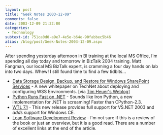 ```yaml
---
layout: post
title: "Geek Notes 2003-12-09"
comments: false
date: 2003-12-09 21:32:00
categories:
 - Technology
subtext-id: 751ca0d0-a9e7-4e5e-b64e-90fabbec5b46
alias: /blog/post/Geek-Notes-2003-12-09.aspx
---
```



After spending yesterday afternoon in BI training at the local MS Office, I'm spending all day today and tomorrow in BizTalk 2004 training. Matt Fangman, our local MS BizTalk expert, is cramming a four day hands on lab into two days. Whew! I still found time to find a few tidbits... 

  * [Data Storage Design, Backup, and Restore for Windows SharePoint Services](http://www.microsoft.com/technet/treeview/default.asp?url=/technet/prodtechnol/windowsserver2003/technologies/sharepoint/wssipo2D.asp) - A new whitepaper on TechNet about deploying and configuring WSS Environments. [via [Tim Heuer's Weblog](http://timheuer.com/blog/posts/297.aspx)]
  * [Python Runs Fast on .NET](http://primates.ximian.com/~miguel/archive/2003/Dec-09.html) - Sounds like Iron Python, a new implementation for .NET is screaming! Faster than CPython-2.3.
  * [WTL 7.1](http://www.microsoft.com/downloads/details.aspx?familyid=1be1eb52-aa96-4685-99a5-4256737781c5&displaylang=en) - This new release provides full support for VS.NET 2003 and _adds_ support for Windows CE.
  * [Lean Software Development Review](http://dotnetjunkies.com/weblog/darrell.norton/posts/4306.aspx) - I'm not sure if this is a review of the book or just an overview, but it is a good read. There are a number of excellent links at the end of the article.
